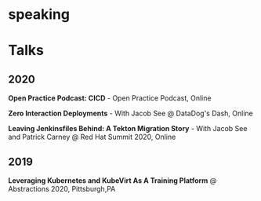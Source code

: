 # speaking

# Talks



## 2020

**Open Practice Podcast: CICD** - Open Practice Podcast, Online

**Zero Interaction Deployments** - With Jacob See @ DataDog's Dash, Online

**Leaving Jenkinsfiles Behind: A Tekton Migration Story** - With Jacob See and Patrick Carney @ Red Hat Summit 2020, Online

## 2019

**Leveraging Kubernetes and KubeVirt As A Training Platform** @ Abstractions 2020, Pittsburgh,PA
